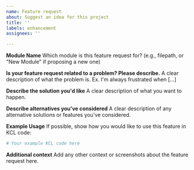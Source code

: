 ```yaml
---
name: Feature request
about: Suggest an idea for this project
title: ''
labels: enhancement
assignees: ''

---
```


**Module Name**
Which module is this feature request for? (e.g., filepath, or "New Module" if proposing a new one)

**Is your feature request related to a problem? Please describe.**
A clear description of what the problem is. Ex. I'm always frustrated when [...]

**Describe the solution you'd like**
A clear description of what you want to happen.

**Describe alternatives you've considered**
A clear description of any alternative solutions or features you've considered.

**Example Usage**
If possible, show how you would like to use this feature in KCL code:

```python
# Your example KCL code here
```

**Additional context**
Add any other context or screenshots about the feature request here.
